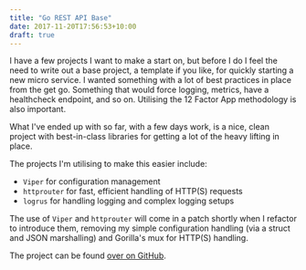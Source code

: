 ```yaml
---
title: "Go REST API Base"
date: 2017-11-20T17:56:53+10:00
draft: true
---
```


I have a few projects I want to make a start on, but before I do I feel the
need to write out a base project, a template if you like, for quickly starting
a new micro service. I wanted something with a lot of best practices in place
from the get go. Something that would force logging, metrics, have a
healthcheck endpoint, and so on. Utilising the 12 Factor App methodology is
also important.

What I've ended up with so far, with a few days work, is a nice, clean project
with best-in-class libraries for getting a lot of the heavy lifting in place.

The projects I'm utilising to make this easier include:

- `Viper` for configuration management
- `httprouter` for fast, efficient handling of HTTP(S) requests
- `logrus` for handling logging and complex logging setups

The use of `Viper` and `httprouter` will come in a patch shortly when I
refactor to introduce them, removing my simple configuration handling (via a
struct and JSON marshalling) and Gorilla's mux for HTTP(S) handling.

The project can be found [over on
GitHub](https://github.com/mrcrilly/go-rest-template).
